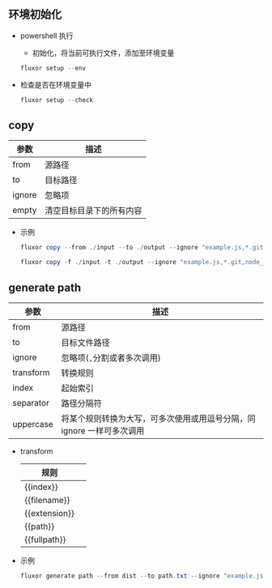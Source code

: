 ## 环境初始化

- powershell 执行

  - 初始化，将当前可执行文件，添加至环境变量

  ```powershell
  fluxor setup --env

  ```

- 检查是否在环境变量中

  ```powershell
  fluxor setup --check
  ```

## copy

| 参数   | 描述                     |
| ------ | ------------------------ |
| from   | 源路径                   |
| to     | 目标路径                 |
| ignore | 忽略项                   |
| empty  | 清空目标目录下的所有内容 |

- 示例

  ```powershell
  fluxor copy --from ./input --to ./output --ignore "example.js,*.git,node_modules"

  fluxor copy -f ./input -t ./output --ignore "example.js,*.git,node_modules"
  ```

## generate path

| 参数      | 描述                                                                   |
| --------- | ---------------------------------------------------------------------- |
| from      | 源路径                                                                 |
| to        | 目标文件路径                                                           |
| ignore    | 忽略项(`,`分割或者多次调用)                                            |
| transform | 转换规则                                                               |
| index     | 起始索引                                                               |
| separator | 路径分隔符                                                             |
| uppercase | 将某个规则转换为大写，可多次使用或用逗号分隔，同 ignore 一样可多次调用 |

- transform

  | 规则          |     |
  | ------------- | --- |
  | {{index}}     |     |
  | {{filename}}  |     |
  | {{extension}} |     |
  | {{path}}      |     |
  | {{fullpath}}  |     |

- 示例

  ```powershell
  fluxor generate path --from dist --to path.txt --ignore "example.js,*.git,node_modules" --index 1 --separator "\" --uppercase "extension" --transform '<include name="IDR_ITAB_{{extension}}_{{index}}" file="{{fullpath}}" type="BINDATA" />'
  ```
